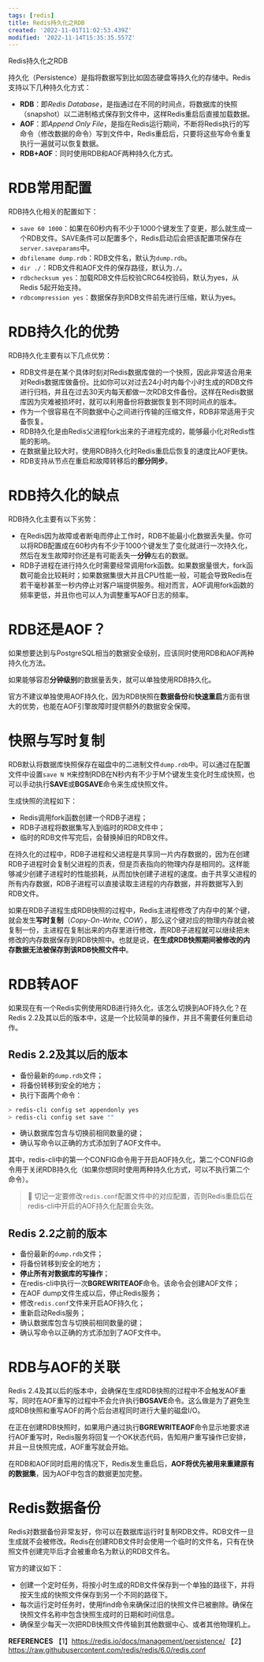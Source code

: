 ```yaml
---
tags: [redis]
title: Redis持久化之RDB
created: '2022-11-01T11:02:53.439Z'
modified: '2022-11-14T15:35:35.557Z'
---
```


Redis持久化之RDB

持久化（Persistence）是指将数据写到比如固态硬盘等持久化的存储中。Redis支持以下几种持久化方式：
- **RDB**：即*Redis Database*，是指通过在不同的时间点，将数据库的快照（snapshot）以二进制格式保存到文件中，这样Redis重启后直接加载数据。
- **AOF**：即*Append Only File*，是指在Redis运行期间，不断将Redis执行的写命令（修改数据的命令）写到文件中，Redis重启后，只要将这些写命令重复执行一遍就可以恢复数据。
- **RDB+AOF**：同时使用RDB和AOF两种持久化方式。


# RDB常用配置
RDB持久化相关的配置如下：
- `save 60 1000`：如果在60秒内有不少于1000个键发生了变更，那么就生成一个RDB文件。SAVE条件可以配置多个，Redis启动后会把该配置项保存在`server.saveparams`中。
- `dbfilename dump.rdb`：RDB文件名，默认为`dump.rdb`。
- `dir ./`：RDB文件和AOF文件的保存路径，默认为`./`。
- `rdbchecksum yes`：加载RDB文件后校验CRC64校验码，默认为yes，从Redis 5起开始支持。
- `rdbcompression yes`：数据保存到RDB文件前先进行压缩，默认为yes。


# RDB持久化的优势
RDB持久化主要有以下几点优势：
- RDB文件是在某个具体时刻对Redis数据库做的一个快照，因此非常适合用来对Redis数据库做备份。比如你可以对过去24小时内每个小时生成的RDB文件进行归档，并且在过去30天内每天都做一次RDB文件备份。这样在Redis数据库因为灾难被损坏时，就可以利用备份将数据恢复到不同时间点的版本。
- 作为一个很容易在不同数据中心之间进行传输的压缩文件，RDB非常适用于灾备恢复。
- RDB持久化是由Redis父进程fork出来的子进程完成的，能够最小化对Redis性能的影响。
- 在数据量比较大时，使用RDB持久化时Redis重启后恢复的速度比AOF更快。
- RDB支持从节点在重启和故障转移后的**部分同步**。


# RDB持久化的缺点
RDB持久化主要有以下劣势：
- 在Redis因为故障或者断电而停止工作时，RDB不能最小化数据丢失量。你可以将RDB配置成在60秒内有不少于1000个键发生了变化就进行一次持久化，然后在发生故障时你还是有可能丢失一**分钟**左右的数据。
- RDB子进程在进行持久化时需要经常调用fork函数。如果数据量很大，fork函数可能会比较耗时；如果数据集很大并且CPU性能一般，可能会导致Redis在若干毫秒甚至一秒内停止对客户端提供服务。相对而言，AOF调用fork函数的频率更低，并且你也可以人为调整重写AOF日志的频率。


# RDB还是AOF？
如果想要达到与PostgreSQL相当的数据安全级别，应该同时使用RDB和AOF两种持久化方法。

如果能够容忍**分钟级别**的数据量丢失，就可以单独使用RDB持久化。

官方不建议单独使用AOF持久化，因为RDB快照在**数据备份**和**快速重启**方面有很大的优势，也能在AOF引擎故障时提供额外的数据安全保障。


# 快照与写时复制
RDB默认将数据库快照保存在磁盘中的二进制文件`dump.rdb`中。可以通过在配置文件中设置`save N M`来控制RDB在N秒内有不少于M个键发生变化时生成快照，也可以手动执行**SAVE**或**BGSAVE**命令来生成快照文件。

生成快照的流程如下：
- Redis调用fork函数创建一个RDB子进程；
- RDB子进程将数据集写入到临时的RDB文件中；
- 临时的RDB文件写完后，会替换掉旧的RDB文件。

在持久化的过程中，RDB子进程和父进程是共享同一片内存数据的，因为在创建RDB子进程时会复制父进程的页表，但是页表指向的物理内存是相同的。这样能够减少创建子进程时的性能损耗，从而加快创建子进程的速度。由于共享父进程的所有内存数据，RDB子进程可以直接读取主进程的内存数据，并将数据写入到RDB文件。

如果在RDB子进程生成RDB快照的过程中，Redis主进程修改了内存中的某个键，就会发生**写时复制**（*Copy-On-Write, COW*），那么这个键对应的物理内存就会被复制一份，主进程在复制出来的内存里进行修改，而RDB子进程就可以继续把未修改的内存数据保存到RDB快照中。也就是说，**在生成RDB快照期间被修改的内存数据无法被保存到该RDB快照文件中**。


# RDB转AOF
如果现在有一个Redis实例使用RDB进行持久化，该怎么切换到AOF持久化？在Redis 2.2及其以后的版本中，这是一个比较简单的操作，并且不需要任何重启动作。

## Redis 2.2及其以后的版本
- 备份最新的`dump.rdb`文件；
- 将备份转移到安全的地方；
- 执行下面两个命令：
```bash
> redis-cli config set appendonly yes
> redis-cli config set save ""
```
- 确认数据库包含与切换前相同数量的键；
- 确认写命令以正确的方式添加到了AOF文件中。

其中，redis-cli中的第一个CONFIG命令用于开启AOF持久化，第二个CONFIG命令用于关闭RDB持久化（如果你想同时使用两种持久化方式，可以不执行第二个命令）。

>:snake: 切记一定要修改`redis.conf`配置文件中的对应配置，否则Redis重启后在redis-cli中开启的AOF持久化配置会失效。


## Redis 2.2之前的版本
- 备份最新的`dump.rdb`文件；
- 将备份转移到安全的地方；
- **停止所有对数据库的写操作**；
- 在redis-cli中执行一次**BGREWRITEAOF**命令。该命令会创建AOF文件；
- 在AOF dump文件生成以后，停止Redis服务；
- 修改`redis.conf`文件来开启AOF持久化；
- 重新启动Redis服务；
- 确认数据库包含与切换前相同数量的键；
- 确认写命令以正确的方式添加到了AOF文件中。


# RDB与AOF的关联
Redis 2.4及其以后的版本中，会确保在生成RDB快照的过程中不会触发AOF重写，同时在AOF重写的过程中不会允许执行**BGSAVE**命令。这么做是为了避免生成RDB快照和重写AOF的两个后台进程同时进行大量的磁盘I/O。

在正在创建RDB快照时，如果用户通过执行**BGREWRITEAOF**命令显示地要求进行AOF重写时，Redis服务将回复一个OK状态代码，告知用户重写操作已安排，并且一旦快照完成，AOF重写就会开始。

在RDB和AOF同时启用的情况下，Redis发生重启后，**AOF将优先被用来重建原有的数据集**，因为AOF中包含的数据更加完整。

# Redis数据备份
Redis对数据备份非常友好，你可以在数据库运行时复制RDB文件。RDB文件一旦生成就不会被修改。Redis在创建RDB文件时会使用一个临时的文件名，只有在快照文件创建完毕后才会被重命名为默认的RDB文件名。

官方的建议如下：
- 创建一个定时任务，将按小时生成的RDB文件保存到一个单独的路径下，并将按天生成的快照文件保存到另一个不同的路径下。
- 每次运行定时任务时，使用find命令来确保过旧的快照文件已被删除。确保在快照文件名称中包含快照生成时的日期和时间信息。
- 确保至少每天一次把RDB快照文件传输到其他数据中心、或者其他物理机上。


**REFERENCES**
【1】https://redis.io/docs/management/persistence/
【2】https://raw.githubusercontent.com/redis/redis/6.0/redis.conf




